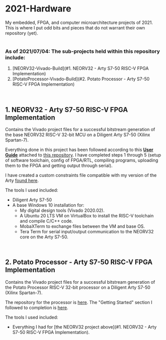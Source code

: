 
# 2021-Hardware

My embedded, FPGA, and computer microarchitecture projects of 2021.  This is where I put odd bits and pieces that do not warrant their own repository (yet).
<br />
<br />
### As of 2021/07/04:  The sub-projects held within this repository include:
1. [NEORV32-Vivado-Build](#1. NEORV32 - Arty S7-50 RISC-V FPGA Implementation)
2. [PotatoProcessor-Vivado-Build](#2. Potato Processor - Arty S7-50 RISC-V FPGA Implementation)

<br />

## 1. NEORV32 - Arty S7-50 RISC-V FPGA Implementation
Contains the Vivado project files for a successful bitstream generation of the base NEORV32 RISC-V 32-bit MCU on a Diligent Arty S7-50 (Xilinx Spartan-7).

Everything done in this project has been followed according to this [**User Guide**](https://stnolting.github.io/neorv32/ug/) attached to [this repository](https://github.com/stnolting/neorv32).  I have completed steps 1 through 5 (setup of software toolchain, config of FPGA/RTL, compiling programs, uploading them to the FPGA and getting output through serial).

I have created a custom constraints file compatible with my version of the Arty [found here](https://github.com/Gunmetal-61/2021-Hardware/tree/main/NEORV32-Vivado-Build/NEORV32.srcs/constrs_1/new).

The tools I used included:
- Diligent Arty S7-50
- A base Windows 10 installation for: 
  - My digital design tools (Vivado 2020.02).
  - A Ubuntu 20 LTS VM on VirtualBox to install the RISC-V toolchain and compile C/C++ code.
  - MobaXTerm to exchange files between the VM and base OS.
  - Tera Term for serial input/output communication to the NEORV32 core on the Arty S7-50.

<br />

## 2. Potato Processor - Arty S7-50 RISC-V FPGA Implementation
Contains the Vivado project files for a successful bitstream generation of the Potato Processor RISC-V 32-bit processor on a Diligent Arty S7-50 (Xilinx Spartan-7).

The repository for the processor is [here](https://github.com/skordal/potato).  The "Getting Started" section I followed to completion is [here](https://github.com/skordal/potato/tree/master/example).

The tools I used included:
- Everything I had for [the NEORV32 project above](#1. NEORV32 - Arty S7-50 RISC-V FPGA Implementation).
